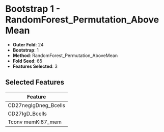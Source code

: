 # Bootstrap 1 - RandomForest_Permutation_AboveMean

- **Outer Fold**: 24
- **Bootstrap**: 1
- **Method**: RandomForest_Permutation_AboveMean
- **Fold Seed**: 65
- **Features Selected**: 3

## Selected Features

| Feature |
|---------|
| CD27negIgDneg_Bcells |
| CD27IgD_Bcells |
| Tconv memKi67_mem |
